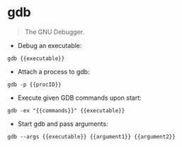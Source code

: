 # gdb

> The GNU Debugger.

- Debug an executable:

`gdb {{executable}}`

- Attach a process to gdb:

`gdb -p {{procID}}`

- Execute given GDB commands upon start:

`gdb -ex "{{commands}}" {{executable}}`

- Start gdb and pass arguments:

`gdb --args {{executable}} {{argument1}} {{argument2}}`
